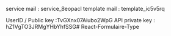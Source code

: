 service mail : service_8eopacl
template mail : template_ic5v5rq

UserID / Public key :TvGXnx07Aiubo2WpG
API private key : hZ1VgTO3JRMgYHbYhfSSG# React-Formulaire-Type
